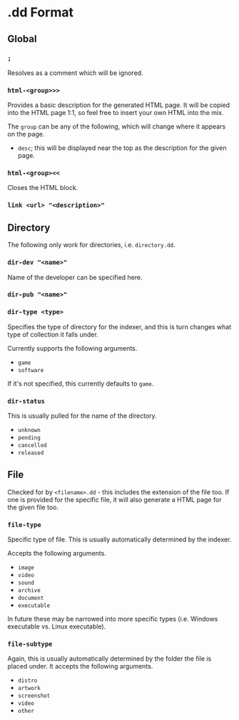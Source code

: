 # .dd Format

## Global

### `;`
Resolves as a comment which will be ignored.

### `html-<group>>>`

Provides a basic description for the generated HTML page. It will be copied into the HTML page 1:1, so feel free to insert your own HTML into the mix.

The `group` can be any of the following, which will change where it appears on the page.

- `desc`; this will be displayed near the top as the description for the given page.

### `html-<group><<`

Closes the HTML block.

### `link <url> "<description>"`

## Directory

The following only work for directories, i.e. `directory.dd`.

### `dir-dev "<name>"`

Name of the developer can be specified here.

### `dir-pub "<name>"`

### `dir-type <type>`
Specifies the type of directory for the indexer, and this is turn changes what type of collection it falls under.

Currently supports the following arguments.
- `game`
- `software`

If it's not specified, this currently defaults to `game`.

### `dir-status`

This is usually pulled for the name of the directory.

- `unknown`
- `pending`
- `cancelled`
- `released`

## File

Checked for by `<filename>.dd` - this includes the extension of the file too. If one is provided for the specific file, it will also generate a HTML page for the given file too.

### `file-type`

Specific type of file. This is usually automatically determined by the indexer.

Accepts the following arguments.
- `image`
- `video`
- `sound`
- `archive`
- `document`
- `executable`

In future these may be narrowed into more specific types (i.e. Windows executable vs. Linux executable).

### `file-subtype`

Again, this is usually automatically determined by the folder the file is placed under. It accepts the following arguments.

- `distro`
- `artwork`
- `screenshot`
- `video`
- `other`
